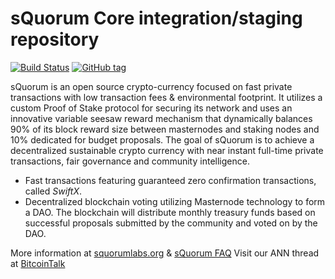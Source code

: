 sQuorum Core integration/staging repository
=====================================

[![Build Status](https://travis-ci.org/heliumchain/helium.svg?branch=squorum-1.0)](https://travis-ci.org/heliumchain/helium) [![GitHub tag](https://img.shields.io/github/tag/heliumchain/helium.svg)](https://github.com/heliumchain/helium/tree/v0.16.0)

sQuorum is an open source crypto-currency focused on fast private transactions with low transaction fees & environmental footprint.  It utilizes a custom Proof of Stake protocol for securing its network and uses an innovative variable seesaw reward mechanism that dynamically balances 90% of its block reward size between masternodes and staking nodes and 10% dedicated for budget proposals. The goal of sQuorum is to achieve a decentralized sustainable crypto currency with near instant full-time private transactions, fair governance and community intelligence.
- Fast transactions featuring guaranteed zero confirmation transactions, called _SwiftX_.
- Decentralized blockchain voting utilizing Masternode technology to form a DAO. The blockchain will distribute monthly treasury funds based on successful proposals submitted by the community and voted on by the DAO.

More information at [squorumlabs.org](http://www.squorumlabs.org) & [sQuorum FAQ](https://www.squorumlabs.org/docs/frequently-asked-questions) Visit our ANN thread at [BitcoinTalk](https://bitcointalk.org/index.php?topic=1809278.0)
